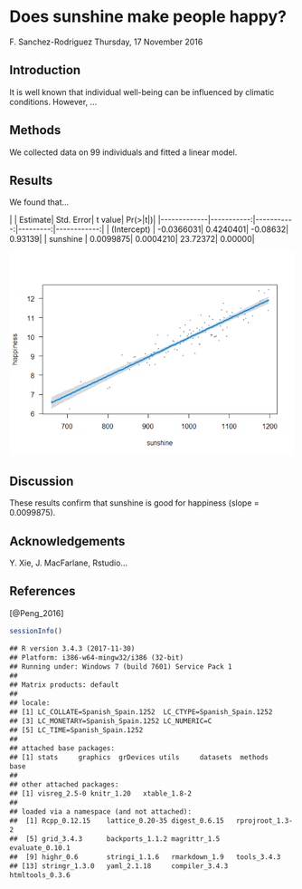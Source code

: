 Does sunshine make people happy?
================
F. Sanchez-Rodriguez
Thursday, 17 November 2016

Introduction
------------

It is well known that individual well-being can be influenced by climatic conditions. However, ...

Methods
-------

We collected data on 99 individuals and fitted a linear model.

Results
-------

We found that...

|             |    Estimate|  Std. Error|   t value|  Pr(&gt;|t|)|
|-------------|-----------:|-----------:|---------:|------------:|
| (Intercept) |  -0.0366031|   0.4240401|  -0.08632|      0.93139|
| sunshine    |   0.0099875|   0.0004210|  23.72372|      0.00000|

![](myproject_files/figure-markdown_github/unnamed-chunk-3-1.png)

Discussion
----------

These results confirm that sunshine is good for happiness (slope = 0.0099875).

Acknowledgements
----------------

Y. Xie, J. MacFarlane, Rstudio...

References
----------

\[@Peng\_2016\]

``` r
sessionInfo()
```

    ## R version 3.4.3 (2017-11-30)
    ## Platform: i386-w64-mingw32/i386 (32-bit)
    ## Running under: Windows 7 (build 7601) Service Pack 1
    ## 
    ## Matrix products: default
    ## 
    ## locale:
    ## [1] LC_COLLATE=Spanish_Spain.1252  LC_CTYPE=Spanish_Spain.1252   
    ## [3] LC_MONETARY=Spanish_Spain.1252 LC_NUMERIC=C                  
    ## [5] LC_TIME=Spanish_Spain.1252    
    ## 
    ## attached base packages:
    ## [1] stats     graphics  grDevices utils     datasets  methods   base     
    ## 
    ## other attached packages:
    ## [1] visreg_2.5-0 knitr_1.20   xtable_1.8-2
    ## 
    ## loaded via a namespace (and not attached):
    ##  [1] Rcpp_0.12.15    lattice_0.20-35 digest_0.6.15   rprojroot_1.3-2
    ##  [5] grid_3.4.3      backports_1.1.2 magrittr_1.5    evaluate_0.10.1
    ##  [9] highr_0.6       stringi_1.1.6   rmarkdown_1.9   tools_3.4.3    
    ## [13] stringr_1.3.0   yaml_2.1.18     compiler_3.4.3  htmltools_0.3.6
